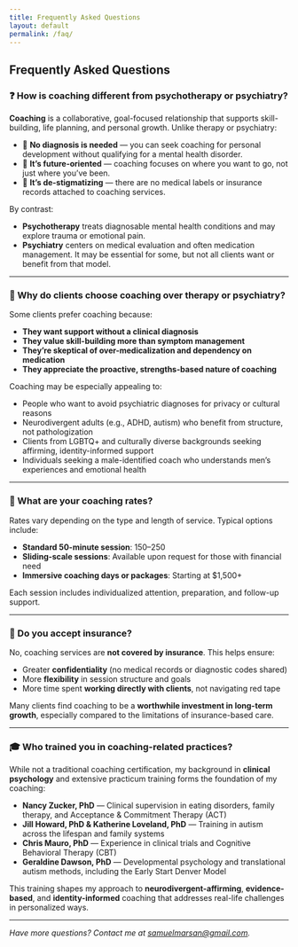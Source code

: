 ```yaml
---
title: Frequently Asked Questions
layout: default
permalink: /faq/
---
```


## Frequently Asked Questions

### ❓ How is coaching different from psychotherapy or psychiatry?

**Coaching** is a collaborative, goal-focused relationship that supports skill-building, life planning, and personal growth. Unlike therapy or psychiatry:

- 🧠 **No diagnosis is needed** — you can seek coaching for personal development without qualifying for a mental health disorder.
- 🔮 **It’s future-oriented** — coaching focuses on where you want to go, not just where you’ve been.
- 💬 **It’s de-stigmatizing** — there are no medical labels or insurance records attached to coaching services.

By contrast:

- **Psychotherapy** treats diagnosable mental health conditions and may explore trauma or emotional pain.
- **Psychiatry** centers on medical evaluation and often medication management. It may be essential for some, but not all clients want or benefit from that model.

---

### 💬 Why do clients choose coaching over therapy or psychiatry?

Some clients prefer coaching because:

- **They want support without a clinical diagnosis**
- **They value skill-building more than symptom management**
- **They’re skeptical of over-medicalization and dependency on medication**
- **They appreciate the proactive, strengths-based nature of coaching**

Coaching may be especially appealing to:

- People who want to avoid psychiatric diagnoses for privacy or cultural reasons
- Neurodivergent adults (e.g., ADHD, autism) who benefit from structure, not pathologization
- Clients from LGBTQ+ and culturally diverse backgrounds seeking affirming, identity-informed support
- Individuals seeking a male-identified coach who understands men’s experiences and emotional health

---

### 💸 What are your coaching rates?

Rates vary depending on the type and length of service. Typical options include:

- **Standard 50-minute session**: $150–$250
- **Sliding-scale sessions**: Available upon request for those with financial need
- **Immersive coaching days or packages**: Starting at $1,500+

Each session includes individualized attention, preparation, and follow-up support.

---

### 🧾 Do you accept insurance?

No, coaching services are **not covered by insurance**. This helps ensure:

- Greater **confidentiality** (no medical records or diagnostic codes shared)
- More **flexibility** in session structure and goals
- More time spent **working directly with clients**, not navigating red tape

Many clients find coaching to be a **worthwhile investment in long-term growth**, especially compared to the limitations of insurance-based care.

---

### 🎓 Who trained you in coaching-related practices?

While not a traditional coaching certification, my background in **clinical psychology** and extensive practicum training forms the foundation of my coaching:

- **Nancy Zucker, PhD** — Clinical supervision in eating disorders, family therapy, and Acceptance & Commitment Therapy (ACT)
- **Jill Howard, PhD & Katherine Loveland, PhD** — Training in autism across the lifespan and family systems
- **Chris Mauro, PhD** — Experience in clinical trials and Cognitive Behavioral Therapy (CBT)
- **Geraldine Dawson, PhD** — Developmental psychology and translational autism methods, including the Early Start Denver Model

This training shapes my approach to **neurodivergent-affirming**, **evidence-based**, and **identity-informed** coaching that addresses real-life challenges in personalized ways.

---

*Have more questions? Contact me at [samuelmarsan@gmail.com](mailto:samuelmarsan@gmail.com).*
